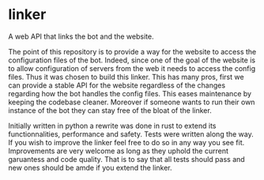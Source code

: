 # linker
A web API that links the bot and the website.

The point of this repository is to provide a way for the website to access the configuration files of the bot. Indeed, since one of the goal of the website is to allow configuration of servers from the web it needs to access the config files.
Thus it was chosen to build this linker. This has many pros, first we can provide a stable API for the website regardless of the changes regarding how the bot handles the config files.
This eases maintenance by keeping the codebase cleaner. Moreover if someone wants to run their own instance of the bot they can stay free of the bloat of the linker.

Initially written in python a rewrite was done in rust to extend its functionnalities, performance and safety. Tests were written along the way. If you wish to improve the linker feel free to do so in any way you see fit. Improvements are very welcome as long as they uphold the current garuantess and code quality. That is to say that all tests should pass and new ones should be amde if you extend the linker.
